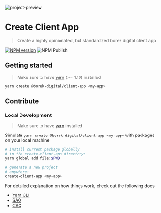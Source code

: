 ![project-preview](https://repository-images.githubusercontent.com/321372855/832dc080-3e33-11eb-80de-b3746ce08761)

# Create Client App
> Create a highly opinionated, but standardized borek.digital client app

[![NPM version](https://img.shields.io/npm/v/@borek-digital/create-client-app.svg?style=flat)](https://www.npmjs.com/package/@borek-digital/create-client-app)
![NPM Publish](https://github.com/borekDigital/create-client-app/workflows/NPM%20Publish/badge.svg)

## Getting started
> Make sure to have [yarn](https://classic.yarnpkg.com/en) (>= 1.10) installed
```bash
yarn create @borek-digital/client-app <my-app>
```

## Contribute

### Local Development
> Make sure to have [yarn](https://classic.yarnpkg.com/en) installed

Simulate `yarn create @borek-digital/client-app <my-app>` with packages on your local machine

```bash
# install current package globally
# in the create-client-app directory:
yarn global add file:$PWD

# generate a new project
# anywhere:
create-client-app <my-app>
```

For detailed explanation on how things work, check out the following docs
* [Yarn CLI](https://classic.yarnpkg.com/en/docs/cli/create)
* [SAO](https://github.com/saojs/sao)
* [CAC](https://github.com/cacjs/cac)

